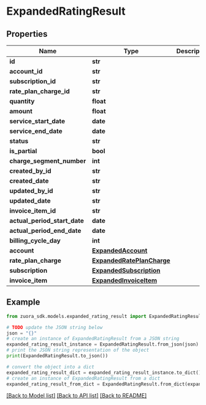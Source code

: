 # ExpandedRatingResult


## Properties

Name | Type | Description | Notes
------------ | ------------- | ------------- | -------------
**id** | **str** |  | [optional] 
**account_id** | **str** |  | [optional] 
**subscription_id** | **str** |  | [optional] 
**rate_plan_charge_id** | **str** |  | [optional] 
**quantity** | **float** |  | [optional] 
**amount** | **float** |  | [optional] 
**service_start_date** | **date** |  | [optional] 
**service_end_date** | **date** |  | [optional] 
**status** | **str** |  | [optional] 
**is_partial** | **bool** |  | [optional] 
**charge_segment_number** | **int** |  | [optional] 
**created_by_id** | **str** |  | [optional] 
**created_date** | **str** |  | [optional] 
**updated_by_id** | **str** |  | [optional] 
**updated_date** | **str** |  | [optional] 
**invoice_item_id** | **str** |  | [optional] 
**actual_period_start_date** | **date** |  | [optional] 
**actual_period_end_date** | **date** |  | [optional] 
**billing_cycle_day** | **int** |  | [optional] 
**account** | [**ExpandedAccount**](ExpandedAccount.md) |  | [optional] 
**rate_plan_charge** | [**ExpandedRatePlanCharge**](ExpandedRatePlanCharge.md) |  | [optional] 
**subscription** | [**ExpandedSubscription**](ExpandedSubscription.md) |  | [optional] 
**invoice_item** | [**ExpandedInvoiceItem**](ExpandedInvoiceItem.md) |  | [optional] 

## Example

```python
from zuora_sdk.models.expanded_rating_result import ExpandedRatingResult

# TODO update the JSON string below
json = "{}"
# create an instance of ExpandedRatingResult from a JSON string
expanded_rating_result_instance = ExpandedRatingResult.from_json(json)
# print the JSON string representation of the object
print(ExpandedRatingResult.to_json())

# convert the object into a dict
expanded_rating_result_dict = expanded_rating_result_instance.to_dict()
# create an instance of ExpandedRatingResult from a dict
expanded_rating_result_from_dict = ExpandedRatingResult.from_dict(expanded_rating_result_dict)
```
[[Back to Model list]](../README.md#documentation-for-models) [[Back to API list]](../README.md#documentation-for-api-endpoints) [[Back to README]](../README.md)


